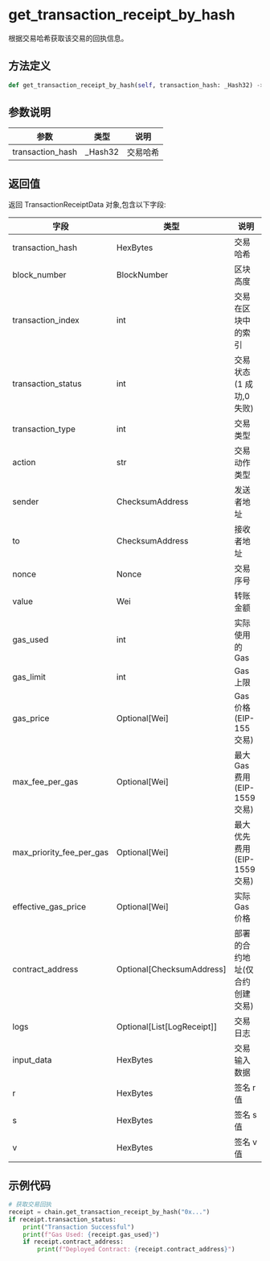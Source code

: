 # get_transaction_receipt_by_hash

根据交易哈希获取该交易的回执信息。

## 方法定义

```python
def get_transaction_receipt_by_hash(self, transaction_hash: _Hash32) -> Optional[TransactionReceiptData]
```

## 参数说明

| 参数             | 类型     | 说明     |
| ---------------- | -------- | -------- |
| transaction_hash | \_Hash32 | 交易哈希 |

## 返回值

返回 TransactionReceiptData 对象,包含以下字段:

| 字段                     | 类型                       | 说明                           |
| ------------------------ | -------------------------- | ------------------------------ |
| transaction_hash         | HexBytes                   | 交易哈希                       |
| block_number             | BlockNumber                | 区块高度                       |
| transaction_index        | int                        | 交易在区块中的索引             |
| transaction_status       | int                        | 交易状态(1 成功,0 失败)        |
| transaction_type         | int                        | 交易类型                       |
| action                   | str                        | 交易动作类型                   |
| sender                   | ChecksumAddress            | 发送者地址                     |
| to                       | ChecksumAddress            | 接收者地址                     |
| nonce                    | Nonce                      | 交易序号                       |
| value                    | Wei                        | 转账金额                       |
| gas_used                 | int                        | 实际使用的 Gas                 |
| gas_limit                | int                        | Gas 上限                       |
| gas_price                | Optional[Wei]              | Gas 价格(EIP-155 交易)         |
| max_fee_per_gas          | Optional[Wei]              | 最大 Gas 费用(EIP-1559 交易)   |
| max_priority_fee_per_gas | Optional[Wei]              | 最大优先费用(EIP-1559 交易)    |
| effective_gas_price      | Optional[Wei]              | 实际 Gas 价格                  |
| contract_address         | Optional[ChecksumAddress]  | 部署的合约地址(仅合约创建交易) |
| logs                     | Optional[List[LogReceipt]] | 交易日志                       |
| input_data               | HexBytes                   | 交易输入数据                   |
| r                        | HexBytes                   | 签名 r 值                      |
| s                        | HexBytes                   | 签名 s 值                      |
| v                        | HexBytes                   | 签名 v 值                      |

## 示例代码

```python
# 获取交易回执
receipt = chain.get_transaction_receipt_by_hash("0x...")
if receipt.transaction_status:
    print("Transaction Successful")
    print(f"Gas Used: {receipt.gas_used}")
    if receipt.contract_address:
        print(f"Deployed Contract: {receipt.contract_address}")
```
